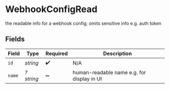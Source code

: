 # WebhookConfigRead

the readable info for a webhook config; omits sensitive info e.g. auth token


## Fields

| Field                                      | Type                                       | Required                                   | Description                                |
| ------------------------------------------ | ------------------------------------------ | ------------------------------------------ | ------------------------------------------ |
| `id`                                       | *string*                                   | :heavy_check_mark:                         | N/A                                        |
| `name`                                     | *?string*                                  | :heavy_minus_sign:                         | human-readable name e.g. for display in UI |